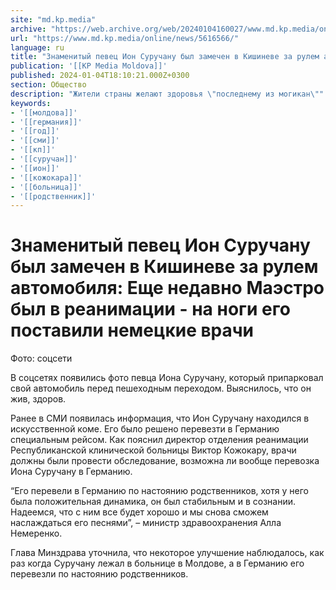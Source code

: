 ```yaml
---
site: "md.kp.media"
archive: "https://web.archive.org/web/20240104160027/www.md.kp.media/online/news/5616566/"
url: "https://www.md.kp.media/online/news/5616566/"
language: ru
title: "Знаменитый певец Ион Суручану был замечен в Кишиневе за рулем автомобиля: Еще недавно Маэстро был в реанимации - на ноги его поставили немецкие врачи"
publication: '[[KP Media Moldova]]'
published: 2024-01-04T18:10:21.000Z+0300
section: Общество
description: "Жители страны желают здоровья \"последнему из могикан\""
keywords:
- '[[молдова]]'
- '[[германия]]'
- '[[год]]'
- '[[сми]]'
- '[[кп]]'
- '[[суручан]]'
- '[[ион]]'
- '[[кожокара]]'
- '[[больница]]'
- '[[родственник]]'
---
```


# Знаменитый певец Ион Суручану был замечен в Кишиневе за рулем автомобиля: Еще недавно Маэстро был в реанимации - на ноги его поставили немецкие врачи

Фото: соцсети

В соцсетях появились фото певца Иона Суручану, который припарковал свой автомобиль перед пешеходным переходом. Выяснилось, что он жив, здоров.

Ранее в СМИ появилась информация, что Ион Суручану находился в искусственной коме. Его было решено перевезти в Германию специальным рейсом. Как пояснил директор отделения реанимации Республиканской клинической больницы Виктор Кожокару, врачи должны были провести обследование, возможна ли вообще перевозка Иона Суручану в Германию.

“Его перевели в Германию по настоянию родственников, хотя у него была положительная динамика, он был стабильным и в сознании. Надеемся, что с ним все будет хорошо и мы снова сможем наслаждаться его песнями”, – министр здравоохранения Алла Немеренко.

Глава Минздрава уточнила, что некоторое улучшение наблюдалось, как раз когда Суручану лежал в больнице в Молдове, а в Германию его перевезли по настоянию родственников.